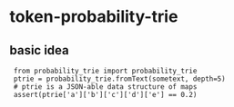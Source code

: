 # token-probability-trie

## basic idea
     from probability_trie import probability_trie
     ptrie = probability_trie.fromText(sometext, depth=5)
     # ptrie is a JSON-able data structure of maps
     assert(ptrie['a']['b']['c']['d']['e'] == 0.2)

